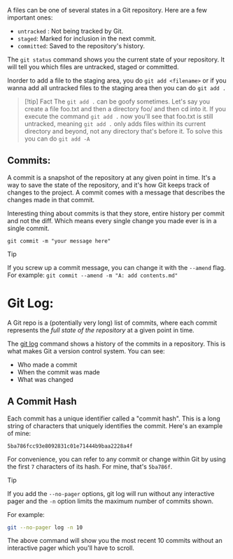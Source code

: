 A files can be one of several states in a Git repository. Here are a few important ones:

- `untracked` : Not being tracked by Git.
- `staged`: Marked for inclusion in the next commit.
- `committed`: Saved to the repository's history.

The `git status` command shows you the current state of your repository. It will tell you which files are untracked, staged or committed.

Inorder to add a file to the staging area, you do `git add <filename>` or if you wanna add all untracked files to the staging area then you can do `git add .`

>[!tip] Fact
>The `git add .` can be goofy sometimes. Let's say you create a file foo.txt and then a directory foo/ and then cd into it. If you execute the command `git add .` now you'll see that foo.txt is still untracked, meaning `git add .` only adds files within its current directory and beyond, not any directory that's before it. To solve this you can do `git add -A`

## Commits:
A commit is a snapshot of the repository at any given point in time. It's a way to save the state of the repository, and it's how Git keeps track of changes to the project. A commit comes with a message that describes the changes made in that commit. 

Interesting thing about commits is that they store, entire history per commit and not the diff.
Which means every single change you made ever is in a single commit.

```
git commit -m "your message here"
```

>[!tip]
If you screw up a commit message, you can change it with the `--amend` flag. For example: `git commit --amend -m "A: add contents.md"`

# Git Log:

A Git repo is a (potentially very long) list of commits, where each commit represents the _full state of the repository_ at a given point in time.

The [git log](https://git-scm.com/docs/git-log) command shows a history of the commits in a repository. This is what makes Git a version control system. You can see:

- Who made a commit
- When the commit was made
- What was changed

## A Commit Hash

Each commit has a unique identifier called a "commit hash". This is a long string of characters that uniquely identifies the commit. Here's an example of mine:

```
5ba786fcc93e8092831c01e71444b9baa2228a4f
```

For convenience, you can refer to any commit or change within Git by using the first `7` characters of its hash. For mine, that's `5ba786f`.

>[!tip]
>If you add the `--no-pager` options, git log will run without any interactive pager and the `-n` option limits the maximum number of commits shown.
>
>For example:
>```bash
>git --no-pager log -n 10
>```
>
>The above command will show you the most recent 10 commits without an interactive pager which you'll have to scroll.



